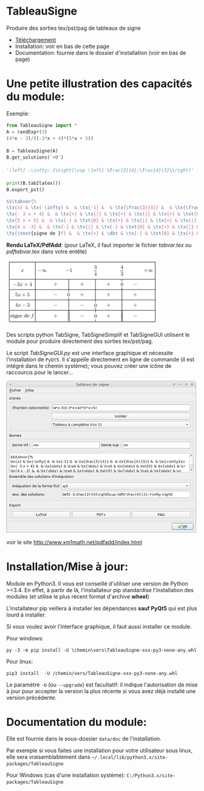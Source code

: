 TableauSigne
============

Produire des sorties tex/pst/pag de tableaux de signe

* [Téléchargement](https://github.com/TeddyBoomer/TableauSigne/releases/tag/v1.3.6)
* Installation: voir en bas de cette page
* Documentation: fournie dans le dossier d'installation (voir en bas de page)

Une petite illustration des capacités du module:
================================================

Exemple:

```python
from TableauSigne import *
A = randExpr(3) 
(4*x - 3)/((-3*x + 4)*(5*x + 5))

B = TableauSigne(A)
B.get_solutions('+0')

'\left] -\infty;-1\right[\cup \left[ \frac{3}{4};\frac{4}{3}\\right['

print(B.tab2latex())
B.export_pst()
```

```latex
$$\tabvar{%
\tx{x} & \tx{-\infty} &  & \tx{-1} &  & \tx{\frac{3}{4}} &  & \tx{\frac{4}{3}} &  & \tx{+\infty}\cr
\tx{- 3 x + 4} &  & \tx{+} & \tx{|} & \tx{+} & \tx{|} & \tx{+} & \txt{0} & \tx{-} & \cr
\tx{5 x + 5} &  & \tx{-} & \txt{0} & \tx{+} & \tx{|} & \tx{+} & \tx{|} & \tx{+} & \cr
\tx{4 x -3} &  & \tx{-} & \tx{|} & \tx{-} & \txt{0} & \tx{+} & \tx{|} & \tx{+} & \cr
\tx{\text{signe de }f} &  & \tx{+} & \dbt & \tx{-} & \txt{0} & \tx{+} & \dbt & \tx{-} & \cr}$$
```

**Rendu LaTeX/PdfAdd**: (pour LaTeX, il faut importer le fichier *tabvar.tex*
ou *pdftabvar.tex* dans votre entête)

<img src="exemple.png" width=400/>

Des scripts python TabSigne, TabSigneSimplif et TabSigneGUI utilisent le module
pour produire directement des sorties tex/pst/pag.

Le script *TabSigneGUI.py* est une interface graphique et nécessite
l'installation de `PyQt5`. Il s'appelle directement en ligne de commande (il
est intégré dans le chemin système); vous pouvez créer une icône de raccourcis
pour le lancer…

<img src="GUI.png" width=500/>

voir le site http://www.xm1math.net/pdfadd/index.html

Installation/Mise à jour: 
=========================

Module en Python3. Il vous est conseillé d'utiliser une
version de Python >=3.4. En effet, à partir de là, l'installateur pip
standardise l'installation des modules (et utilise le plus récent format
d'archive **wheel**)

L'installateur pip veillera à installer les dépendances **sauf PyQt5** qui est
plus lourd à installer.

Si vous voulez avoir l'interface graphique, il faut aussi installer ce module.

Pour windows:

```
py -3 -m pip install -U \chemin\vers\TableauSigne-xxx-py3-none-any.whl
```

Pour linux:

```
pip3 install  -U /chemin/vers/TableauSigne-xxx-py3-none-any.whl
```

Le paramètre `-U` (ou `--upgrade`) est facultatif: il indique l'autorisation de
mise à jour pour accepter la version la plus récente si vous avez déjà installé
une version précédente.


Documentation du module:
========================

Elle est fournie dans le sous-dossier `data/doc` de l'installation. 

Par exemple si vous faites une installation pour votre utilisateur sous linux, elle sera vraisemblablement dans `~/.local/lib/python3.x/site-packages/TableauSigne`

Pour Windows (cas d'une installation système): `C:/Python3.x/site-packages/TableauSigne`
